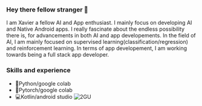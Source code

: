### Hey there fellow stranger 👋

I am Xavier a fellow AI and App enthusiast. I mainly focus on developing AI and Native Android apps. I really fascinate about the endless possibility there is, for 
advancements in both AI and app developements. In the field of AI, I am mainly focused on supervised learning(classification/regression) and reinforcement learning. In 
terms of app developement, I am working towards being a full stack app developer.

                                                                                         
### Skills and experience
- 🐍Python/google colab                                                 
- 🤖Pytorch/google colab                                                                                                          
- 💻Kotlin/android studio                           ![2GU](https://user-images.githubusercontent.com/67418036/160851378-dd0c0d9c-73a6-471e-84cd-ddbc7cd98272.gif)

                                                                                  

